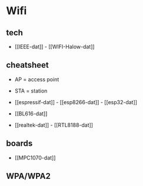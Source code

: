 
# Wifi  

## tech 

- [[IEEE-dat]] - [[WIFI-Halow-dat]]


## cheatsheet 

- AP = access point 
- STA = station 


- [[espressif-dat]] - [[esp8266-dat]] - [[esp32-dat]] 

- [[BL616-dat]]

- [[realtek-dat]] - [[RTL8188-dat]]

## boards 

- [[MPC1070-dat]]


## WPA/WPA2



